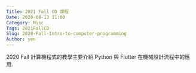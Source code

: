 ```yaml
---
Title: 2021 Fall CD 課程
Date: 2020-08-13 11:00
Category: Misc
Tags: 2021FallCD
Slug: 2020-Fall-Intro-to-computer-programming
Author: yen
---
```


2020 Fall 計算機程式的教學主要介紹 Python 與 Flutter 在機械設計流程中的應用.

<!-- PELICAN_END_SUMMARY -->

